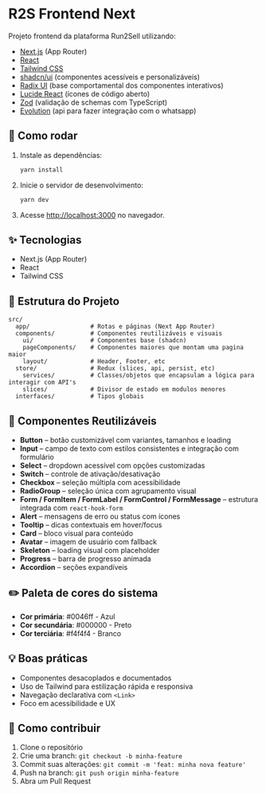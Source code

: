 # R2S Frontend Next

Projeto frontend da plataforma Run2Sell utilizando:

- [Next.js](https://nextjs.org) (App Router)
- [React](https://react.dev/)
- [Tailwind CSS](https://tailwindcss.com/)
- [shadcn/ui](https://ui.shadcn.com/) (componentes acessíveis e personalizáveis)
- [Radix UI](https://www.radix-ui.com/) (base comportamental dos componentes interativos)
- [Lucide React](https://lucide.dev/) (ícones de código aberto)
- [Zod](https://zod.dev/) (validação de schemas com TypeScript)
- [Evolution](https://doc.evolution-api.com/v2/pt/get-started/introduction) (api para fazer integração com o whatsapp)

## 🚀 Como rodar

1. Instale as dependências:
   ```bash
   yarn install
   ```
2. Inicie o servidor de desenvolvimento:
   ```bash
   yarn dev
   ```
3. Acesse [http://localhost:3000](http://localhost:3000) no navegador.

## ✨ Tecnologias

- Next.js (App Router)
- React
- Tailwind CSS

## 📁 Estrutura do Projeto

```
src/
  app/                 # Rotas e páginas (Next App Router)
  components/          # Componentes reutilizáveis e visuais
    ui/                # Componentes base (shadcn)
    pageComponents/    # Componentes maiores que montam uma pagina maior
    layout/            # Header, Footer, etc
  store/               # Redux (slices, api, persist, etc)
    services/          # Classes/objetos que encapsulam a lógica para interagir com API's
    slices/            # Divisor de estado em modulos menores 
  interfaces/          # Tipos globais
```

## 🧩 Componentes Reutilizáveis

- **Button** – botão customizável com variantes, tamanhos e loading
- **Input** – campo de texto com estilos consistentes e integração com formulário
- **Select** – dropdown acessível com opções customizadas
- **Switch** – controle de ativação/desativação
- **Checkbox** – seleção múltipla com acessibilidade
- **RadioGroup** – seleção única com agrupamento visual
- **Form / FormItem / FormLabel / FormControl / FormMessage** – estrutura integrada com `react-hook-form`
- **Alert** – mensagens de erro ou status com ícones
- **Tooltip** – dicas contextuais em hover/focus
- **Card** – bloco visual para conteúdo
- **Avatar** – imagem de usuário com fallback
- **Skeleton** – loading visual com placeholder
- **Progress** – barra de progresso animada
- **Accordion** – seções expandíveis

## ✏️ Paleta de cores do sistema

- **Cor primária**: #0046ff - Azul
- **Cor secundária**: #000000 - Preto
- **Cor terciária**: #f4f4f4 - Branco

## 💡 Boas práticas

- Componentes desacoplados e documentados
- Uso de Tailwind para estilização rápida e responsiva
- Navegação declarativa com `<Link>`
- Foco em acessibilidade e UX

## 📝 Como contribuir

1. Clone o repositório
2. Crie uma branch: `git checkout -b minha-feature`
3. Commit suas alterações: `git commit -m 'feat: minha nova feature'`
4. Push na branch: `git push origin minha-feature`
5. Abra um Pull Request